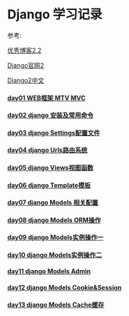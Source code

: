 # Django 学习记录

参考:

[优秀博客2.2](http://docs.30c.org/djangobook2/)

[Django官网2](https://docs.djangoproject.com/en/2.2/)

[Django2中文](http://www.liujiangblog.com/course/django/2)

#### [day01 WEB框架 MTV MVC]()
#### [day02 django 安装及常用命令]()
#### [day03 django Settings配置文件]()
#### [day04 django Urls路由系统]()
#### [day05 django Views视图函数]()
#### [day06 django Template模板]()
#### [day07 django Models 相关配置]()
#### [day08 django Models ORM操作]()
#### [day09 django Models实例操作一]()
#### [day10 django Models实例操作二]()
#### [day11 django Models Admin]()
#### [day12 django Models Cookie&Session]()
#### [day13 django Models Cache缓存]()
